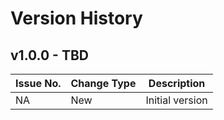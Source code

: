 # Version History

## v1.0.0 - TBD
| Issue No. | Change Type | Description |
|--------|--------|-------|
| NA       |  New      | Initial version |



